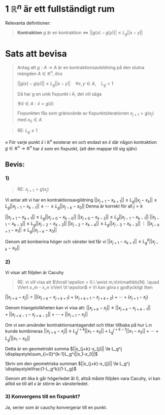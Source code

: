 # **1 $\mathbb{R}^n$ är ett fullständigt rum**

Relevanta definitioner:
> **Kontraktion**
> $g$ är en kontraktion $\iff$ $||g(x) - g(y)|| \leq L_g||x-y||$

# Sats att bevisa
> Antag att $g : A \to A$ är en kontraktionsavbildning på den slutna mängden $A \in \mathbb{R}^n$, dvs
>
> $||g(x) - g(y)|| \leq L_g||x-y||\quad \forall x,y \in A,\quad L_g < 1$
>
> Då har g en unik fixpunkt i A, det vill säga
>
> $\exists! \bar{x} \in A : \bar{x} = g(\bar{x})$
>
> Fixpunkten fås som gränsvärde av fixpunktsiterationen $x_{j+1} = g(x_j)$ med $x_0 \in A$

> RE: $L_g \le 1$

≈ För varje punkt $\bar{x}$ i $\mathbb{R}^n$ existerar en och endast en $\bar{x}$ där någon kontraktion $g \in \mathbb{R}^{n} \to \mathbb{R}^{n}$ har $\bar{x}$ som en fixpunkt, (att den mappar till sig själv)

## **Bevis:**

### 1)
> RE:
> $x_{j+1} = g(x_j)$

Vi antar att vi har en kontraktionsavgildning
$||x_{j+1}-x_{k+1}|| \leq L_g||x_{j}-x_{k}|| \leq L_g||x_{j-1}-x_{k-1}|| \leq \cdots \leq L_g|| x_{j-k}-x_{0}||$
Denna är korrekt för all $j > k$

$||x_{j+1}-x_{k+1}|| \leq L_g||x_{j+0} - x_{k-0}||$
$||x_{j+0}-x_{k-2}|| \leq L_g||x_{j-1} - x_{k-1}||$
$||x_{j-1}-x_{k-3}|| \leq L_g||x_{j-2} - x_{k-2}||$
$||x_{j-2}-x_{k-4}|| \leq L_g||x_{j-3} - x_{k-3}||$
$\vdots$
$||x_{j-k+1}-x_{1}|| \leq L_g||x_{j-k} - x_{0}||$

Genom att komberina höger och vänster led får vi
$||x_{j+1}-x_{k+1}|| \le L_g^k||x_{j-k} - x_{0}||$

### 2)
Vi visar att följden är Cacuhy

> RE:  vi vill visa att
> $\forall \epsilon > 0.\ \exist m,n\in\mathbb{N}. \quad \lVert x_m - x_n \rVert \lt \epsilon$
> ≈ Vi kan göra $\epsilon$ godtyckligt liten

$||x_{j+k}-x_{j}|| = ||(x_{j+k}-x_{j+k+1})+(x_{j+k+1}-x_{j+k+2})+ \cdots + (x_{j+1} - x_j)$

Genom triangelolikheten kan vi visa att:
$||x_{j+k}-x_{j}|| \le ||x_{j+k}-x_{j+k-1}||+||x_{j+k-1}-x_{j+k-2}|| + \cdots + ||x_{j+1} - x_j||$

Om vi sen använder kontraktionsantagandet och tittar tillbaka på hur L:n kunde kombineras
$||x_{j+k}-x_{j}|| \le
L_g^{j+k}||x_1 - x_0||+
L_g^{j+k-1}||x_1 - x_0||+
\cdots + L_g^j||x_1 - x_0||$

Detta är en geometriskt summa
$||x_{j+k}-x_{j}|| \le L_g^j \displaystyle\sum_{i=0}^{k-1}L_g^i||x_1-x_0||$

Skriv om den geometriska summan
$||x_{j+k}-x_{j}|| \le L_g^j \displaystyle\frac{1-L_g^k}{1-L_g}$

Genom att öka $k$ går högerledet åt 0, altså måste följden vara Cacuhy, vi kan alltid se till att $\epsilon$ är större än vänsterledet.

### 3) Konvergens till en fixpunkt?
Ja, serier som är cauchy konvergerar till en punkt.